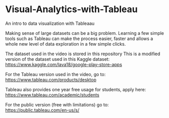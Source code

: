 # Visual-Analytics-with-Tableau
An intro to data visualization with Tableaau

Making sense of large datasets can be a big problem. Learning a few simple tools such as Tableau can make the process easier, faster and allows a whole new level of data exploration in a few simple clicks.

The dataset used in the video is stored in this repository
This is a modified version of the dataset used in this Kaggle dataset:
https://www.kaggle.com/lava18/google-play-store-apps

For the Tableau version used in the video, go to:
https://www.tableau.com/products/desktop

Tableau also provides one year free usage for students, apply here:
https://www.tableau.com/academic/students

For the public version (free with limitations) go to:
https://public.tableau.com/en-us/s/

